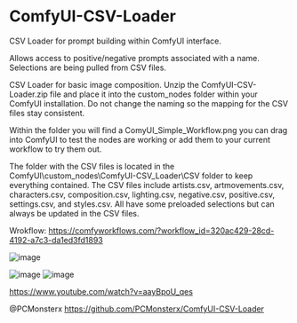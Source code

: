 # ComfyUI-CSV-Loader
CSV Loader for prompt building within ComfyUI interface.

Allows access to positive/negative prompts associated with a name. Selections are being pulled from CSV files.

CSV Loader for basic image composition. Unzip the ComfyUI-CSV-Loader.zip file and place it into the custom_nodes folder within your ComfyUI installation. Do not change the naming so the mapping for the CSV files stay consistent.

Within the folder you will find a ComyUI_Simple_Workflow.png you can drag into ComfyUI to test the nodes are working or add them to your current workflow to try them out.

The folder with the CSV files is located in the ComfyUI\custom_nodes\ComfyUI-CSV_Loader\CSV folder to keep everything contained. 
The CSV files include artists.csv, artmovements.csv, characters.csv, composition.csv, lighting.csv, negative.csv, positive.csv, settings.csv,
and styles.csv.
All have some preloaded selections but can always be updated in the CSV files.

Wrokflow: https://comfyworkflows.com/?workflow_id=320ac429-28cd-4192-a7c3-da1ed3fd1893 

![image](https://github.com/PCMonsterx/ComfyUI-CSV-Loader/assets/58462961/f489457d-e093-45ca-b5ea-a67ec266f439)

![image](https://github.com/PCMonsterx/ComfyUI-CSV-Loader/assets/58462961/fed37f6a-820f-45f4-abf0-8ae17d322a22)
![image](https://github.com/PCMonsterx/ComfyUI-CSV-Loader/assets/58462961/9b739535-13ef-4005-a3f7-7e7d65f23580)

https://www.youtube.com/watch?v=aayBpoU_qes

@PCMonsterx
https://github.com/PCMonsterx/ComfyUI-CSV-Loader
